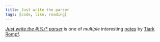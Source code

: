 ```yaml
---
title: Just write the parser
tags: [code, like, reading]
---
```

*[Just write the #!%/* parser](https://tiarkrompf.github.io/notes/?/just-write-the-parser/)* is one of *multiple* interesting [notes](https://tiarkrompf.github.io/notes/) by [Tiark Rompf](https://tiarkrompf.github.io/).




